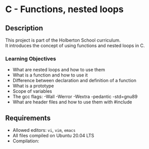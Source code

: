 # C - Functions, nested loops

## Description
This project is part of the Holberton School curriculum.  
It introduces the concept of using functions and nested loops in C.

### Learning Objectives
- What are nested loops and how to use them
- What is a function and how to use it
- Difference between declaration and definition of a function
- What is a prototype
- Scope of variables
- The gcc flags: -Wall -Werror -Wextra -pedantic -std=gnu89
- What are header files and how to use them with #include

## Requirements
- Allowed editors: `vi`, `vim`, `emacs`
- All files compiled on Ubuntu 20.04 LTS
- Compilation:

